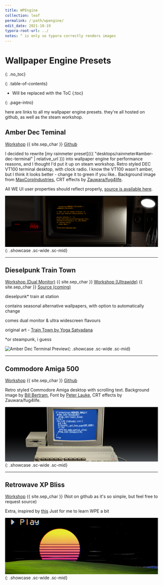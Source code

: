 ```yaml
---
title: WPEngine
collection: leaf
permalink: /:path/wpengine/
edit_date: 2021-10-19
typora-root-url: ../
notes: ^ is only so typora correctly renders images
---
```


# Wallpaper Engine Presets
{: .no_toc}

<div class="contents-intro-container" markdown="1">

{: .table-of-contents}

* Will be replaced with the ToC
{:toc}

{: .page-intro}

here are links to all my wallpaper engine presets. they're all hosted on github, as well as the steam workshop.

</div>


## Amber Dec Teminal

[Workshop](https://steamcommunity.com/sharedfiles/filedetails/?id=2271074053) {{ site.sep_char }} [Github](https://github.com/ZeusOfTheCrows/we-amber-terminal/tree/master)

I decided to rewrite [my rainmeter preset]({{ "desktops/rainmeter#amber-dec-terminal" | relative_url }}) into wallpaper engine for  performance reasons, and I thought I'd put it up on steam workshop. Retro styled DEC VT100 terminal desktop, with clock radio. I know the  VT100 wasn't amber, but I think it looks better - change it to green if  you like.. Background image from [MaxCorpIndustries](https://www.deviantart.com/maxcorpindustries/art/Vintage-Terminal-1-0-for-rainmeter-831562992), CRT effects by [Zauwara/fug4life](https://steamcommunity.com/sharedfiles/filedetails?id=2116673772). 

All WE UI user properties should reflect properly, [source is available here](https://steamcommunity.com/linkfilter/?url=https://github.com/ZeusOfTheCrows/we-amber-terminal).

![Amber Dec Terminal Preview](/assets/images/desktops/wpe/amber-dec-terminal.png){: .showcase .sc-wide .sc-mid}

---

## Dieselpunk Train Town

[Workshop (Dual Monitor)](https://steamcommunity.com/sharedfiles/filedetails/?id=2807544134) {{ site.sep_char }} [Workshop (Ultrawide)](https://steamcommunity.com/sharedfiles/filedetails/?id=2807437541) {{ site.sep_char }} [Source (coming)](/assets/zips/desktops/wpe/dieselpunk-train-town.7z)

dieselpunk* train at station

contains seasonal alternative wallpapers, with option to automatically change

comes dual monitor & ultra widescreen flavours

original art - [Train Town by Yoga Satyadana](https://www.artstation.com/artwork/Qzo6aL)

\*or steampunk, i guess

![Amber Dec Terminal Preview](/assets/images/desktops/wpe/dieselpunk-train-town.png){: .showcase .sc-wide .sc-mid}

---

## Commodore Amiga 500

[Workshop](https://steamcommunity.com/sharedfiles/filedetails/?id=2272437056) {{ site.sep_char }} [Github](https://github.com/ZeusOfTheCrows/we-amber-terminal/tree/Amiga-500)

Retro styled Commodore Amiga desktop with scrolling text. Background image by [Bill Bertram](https://en.wikipedia.org/wiki/Amiga_500#/media/File:Amiga500_system.jpg), Font by [Peter Lauke](https://www.splintered.co.uk/experiments/131/), CRT effects by Zauwara/fug4life.

![Commodore Amiga 500 Preview](/assets/images/desktops/wpe/commodore-amiga-500.png){: .showcase .sc-wide .sc-mid}

---

## Retrowave XP Bliss

[Workshop](https://steamcommunity.com/sharedfiles/filedetails/?id=2272255583) {{ site.sep_char }} (Not on github as it's so simple, but feel free to request source)

Extra, inspired by [this](https://www.deviantart.com/niko1u/art/Retrowave-Windows-XP-Wallpaper-682545281)
Just for me to learn WPE a bit

![Retrowave XP Bliss Preview](/assets/images/desktops/wpe/retrowave-xp-bliss.png){: .showcase .sc-wide .sc-mid}